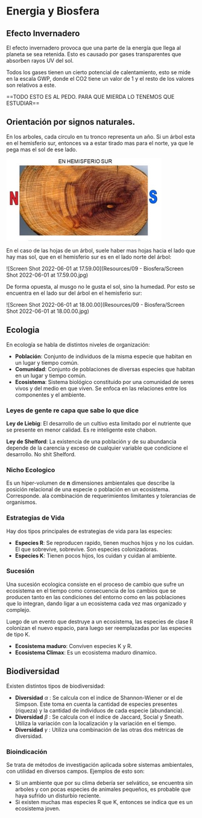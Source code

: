# Energia y Biosfera

## Efecto Invernadero

El efecto invernadero provoca que una parte de la energía que llega al planeta se sea retenida. Esto es causado por gases transparentes que absorben rayos UV del sol. 

Todos los gases tienen un cierto potencial de calentamiento, esto se mide en la escala GWP, donde el CO2 tiene un valor de 1 y el resto de los valores son relativos a este.

==TODO ESTO ES AL PEDO. PARA QUE MIERDA LO TENEMOS QUE ESTUDIAR==

## Orientación por signos naturales.

En los arboles, cada circulo en tu tronco representa un año. Si un árbol esta en el hemisferio sur, entonces va a estar tirado mas para el norte, ya que le pega mas el sol de ese lado.

<img src="Resources/09 - Biosfera/Screen Shot 2022-06-01 at 17.57.13.jpg" alt="Screen Shot 2022-06-01 at 17.57.13"  />

En el caso de las hojas de un árbol, suele haber mas hojas hacia el lado que hay mas sol, que en el hemisferio sur es en el lado norte del árbol:

![Screen Shot 2022-06-01 at 17.59.00](Resources/09 - Biosfera/Screen Shot 2022-06-01 at 17.59.00.jpg)

De forma opuesta, al musgo no le gusta el sol, sino la humedad. Por esto se encuentra en el lado sur del árbol en el hemisferio sur:

![Screen Shot 2022-06-01 at 18.00.00](Resources/09 - Biosfera/Screen Shot 2022-06-01 at 18.00.00.jpg)

## Ecologia

En ecología se habla de distintos niveles de organización:

- **Población**: Conjunto de individuos de la misma especie que habitan en un lugar y tiempo común.
- **Comunidad**: Conjunto de poblaciones de diversas especies que habitan en un lugar y tiempo común.
- **Ecosistema**: Sistema biológico constituido por una comunidad de seres vivos y del medio en que viven. Se enfoca en las relaciones entre los componentes y el ambiente.

### Leyes de gente re capa que sabe lo que dice

**Ley de Liebig**: El desarrollo de un cultivo esta limitado por el nutriente que se presente en menor calidad. Es re inteligente este chabon.

**Ley de Shelford**: La existencia de una población y de su abundancia depende de la carencia y exceso de cualquier variable que condicione el desarrollo. No shit Shelford.

### Nicho Ecologico

Es un hiper-volumen de **n** dimensiones ambientales que describe la posición relacional de una especie o población en un ecosistema. Corresponde. ala combinación de requerimientos limitantes y tolerancias de organismos.

### Estrategias de Vida

Hay dos tipos principales de estrategias de vida para las especies:

- **Especies R**: Se reproducen rapido, tienen muchos hijos y no los cuidan. El que sobrevive, sobrevive. Son especies colonizadoras.
- **Especies K**: Tienen pocos hijos, los cuidan y cuidan al ambiente.

### Sucesión 

Una sucesión ecologica consiste en el proceso de cambio que sufre un ecosistema en el tiempo como consecuencia de los cambios que se producen tanto en las condiciones del entorno como en las poblaciones que lo integran, dando ligar a un ecosistema cada vez mas organizado y complejo.

Luego de un evento que destruye a un ecosistema, las especies de clase R colonizan el nuevo espacio, para luego ser reemplazadas por las especies de tipo K.

- **Ecosistema maduro**: Conviven especies K y R.
- **Ecosistema Climax**: Es un ecosistema maduro dinamico.

## Biodiversidad

Existen distintos tipos de biodiversidad:

- **Diversidad** $\alpha$ : Se calcula con el indice de Shannon-Wiener or el de Simpson. Este toma en cuenta la cantidad de especies presentes (riqueza) y la cantidad de individuos de cada especie (abundancia).
- **Diversidad** $\beta$ : Se calcula con el indice de Jaccard, Social y Sneath. Utiliza la variación con la localización y la variación en el tiempo.
- **Diversidad** $\gamma$ : Utiliza una combinación de las otras dos métricas de diversidad.

### Bioindicación

Se trata de métodos de investigación aplicada sobre sistemas ambientales, con utilidad en diversos campos. Ejemplos de esto son:

- Si un ambiente que por su clima debería ser selvático, se encuentra sin arboles y con pocas especies de animales pequeños, es probable que haya sufrido un disturbio reciente.
- Si existen muchas mas especies R que K, entonces se indica que es un ecosistema joven.

































